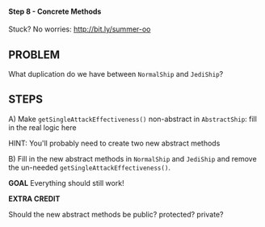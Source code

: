 #### Step 8 - Concrete Methods
Stuck? No worries: http://bit.ly/summer-oo

## PROBLEM

What duplication do we have between `NormalShip` and `JediShip`?

## STEPS

A) Make `getSingleAttackEffectiveness()` non-abstract in
`AbstractShip`: fill in the real logic here

HINT: You'll probably need to create two new abstract methods

B) Fill in the new abstract methods in `NormalShip` and `JediShip`
and remove the un-needed `getSingleAttackEffectiveness()`.

**GOAL**
Everything should still work!

**EXTRA CREDIT**

Should the new abstract methods be public? protected? private? 
